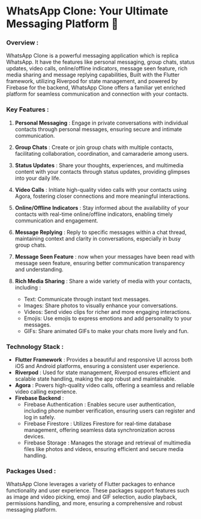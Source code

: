 # WhatsApp Clone: Your Ultimate Messaging Platform 📱

### Overview :

WhatsApp Clone is a powerful messaging application which is replica WhatsApp. It have the features like personal messaging, group chats, status updates, video calls, online/offline indicators, message seen feature, rich media sharing and message replying capabilities, Built with the Flutter framework, utilizing Riverpod for state management, and powered by Firebase for the backend, WhatsApp Clone offers a familiar yet enriched platform for seamless communication and connection with your contacts.

### Key Features :
1. **Personal Messaging** : Engage in private conversations with individual contacts through personal messages, ensuring secure and intimate communication.
2. **Group Chats** : Create or join group chats with multiple contacts, facilitating collaboration, coordination, and camaraderie among users.
3. **Status Updates** : Share your thoughts, experiences, and multimedia content with your contacts through status updates, providing glimpses into your daily life.
4. **Video Calls** : Initiate high-quality video calls with your contacts using Agora, fostering closer connections and more meaningful interactions.
5. **Online/Offline Indicators** : Stay informed about the availability of your contacts with real-time online/offline indicators, enabling timely communication and engagement.
6. **Message Replying** : Reply to specific messages within a chat thread, maintaining context and clarity in conversations, especially in busy group chats.
7. **Message Seen Feature** : now when your messages have been read with message seen feature, ensuring better communication transparency and understanding.
8. **Rich Media Sharing** : Share a wide variety of media with your contacts, including :
 
   - Text: Communicate through instant text messages.
   - Images: Share photos to visually enhance your conversations.
   - Videos: Send video clips for richer and more engaging interactions.
   - Emojis: Use emojis to express emotions and add personality to your messages.
   - GIFs: Share animated GIFs to make your chats more lively and fun.

### Technology Stack :

* **Flutter Framework** : Provides a beautiful and responsive UI across both iOS and Android platforms, ensuring a consistent user experience.
* **Riverpod** : Used for state management, Riverpod ensures efficient and scalable state handling, making the app robust and maintainable.
* **Agora** : Powers high-quality video calls, offering a seamless and reliable video calling experience.
* **Firebase Backend** :
  - Firebase Authentication :  Enables secure user authentication, including phone number verification, ensuring users can register and log in safely.
  - Firebase Firestore :  Utilizes Firestore for real-time database management, offering seamless data synchronization across devices.
  - Firebase Storage : Manages the storage and retrieval of multimedia files like photos and videos, ensuring efficient and secure media handling.

 ### Packages Used :
WhatsApp Clone leverages a variety of Flutter packages to enhance functionality and user experience. These packages support features such as image and video picking, emoji and GIF selection, audio playback, permissions handling, and more, ensuring a comprehensive and robust messaging platform.

